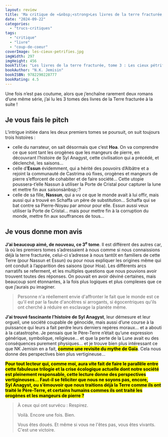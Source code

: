 ```yaml
---
layout: review
title: 'Ma critique de «&nbsp;<strong>Les livres de la terre fracturée, tome 3&nbsp;: Les cieux pétrifiés</strong>&nbsp;» de <em>N.K. Jemisin</em>'
date: "2024-09-22"
categories: 
  - "trucs-critiques"
tags: 
  - "critique"
  - "livre"
  - "coup-de-coeur"
coverImage: les-cieux-petrifies.jpg
imgWidth: 297
imgHeight: 456
bookTitle: "Les livres de la terre fracturée, tome 3 : Les cieux pétrifiés"
bookAuthor: "N.K. Jemisin"
bookISBN: 9782290228777  
bookRating: 4.5
---
```


Une fois n’est pas coutume, alors que j’enchaîne rarement deux romans d’une même série, j’ai lu les 3 tomes des livres de la Terre fracturée à la suite !

<h2>Je vous fais le pitch</h2>

L’intrigue initiée dans les deux premiers tomes se poursuit, on suit toujours trois histoires&nbsp;:
<ul>
<li>celle du narrateur, on sait désormais que c’est <strong>Hoa</strong>. On va comprendre ce que sont tant les orogènes que les mangeurs de pierre, en découvrant l’histoire de Syl&nbsp;Anagyst, cette civilisation qui a précédé, et déclenché, les saisons…</li>
<li>celle d’<strong>Essun</strong> évidemment, qui a hérité des pouvoirs d’Albâtre et a rejoint la communauté de Castrima où fixes, orogènes et mangeurs de pierre s’efforcent de cohabiter et de faire société… Cette utopie poussera-t’elle Nassun à utiliser la Porte de Cristal pour capturer la lune et mettre fin aux saisonsànbsp;:?</li>
<li>celle de sa fille, <strong>Nassun</strong>, qui a vu ce que le monde avait à lui offir, mais aussi qui a trouvé en Schaffa un père de substitution… Schaffa qui se bat contre sa Pierre-Noyau par amour pour elle. Essun aussi veux utiliser la Porte de Cristal… mais pour mettre fin à la corruption du monde, mettre fin aux souffrances de tous…</li>
</ul>

<h2>Je vous donne mon avis</h2>

<strong>J’ai beaucoup aimé, de nouveau, ce 3<sup>e</sup> tome</strong>. Il est différent des autres car, là où les premiers tomes s’adressaient à nous comme si nous connaissions déjà la terre fracturée, celui-ci s’adresse à nous tantôt en familiers de cette Terre (pour Nassun et Essun) ou pour nous expliquer les origines même qui ont conduit à l’apparition des saisons (pour Hoa). Les différents arcs narratifs se referment, et les multiples questions que nous pouvions avoir trouvent toutes des réponses. On pouvait en avoir déviné certaines, mais beaucoup sont étonnantes, à la fois plus logiques et plus complexes que ce que j’aurais pu imaginer.

<blockquote class="citation">
  <p>Personne n'a réellement envie d'affronter le fait que le monde est ce qu'il est par la faute d'ancêtres si arrogants, si égocentriques qu'ils ont cherché à réduire en esclavage la planète même.</p>
</blockquote>

<strong>J’ai trouvé fascinante l’histoire de Syl&nbsp;Anagyst</strong>, leur démesure et leur orgueil, une société coupable de génocide, mais aussi d’une course à la puissance qui leurs a fait perdre leurs derniers repères moraux… et a abouti à la catastrophe. Je pensais que le Père-Terre n’était qu’une expression générique, symbolique, religieuse… et que la perte de la Lune avait eu des conséquences purement physiques… et je trouve bien plus intéressant ce que NK Jemisin en a fait, <strong><mark>comme une revisite du mythe de Gaïa</mark></strong>. Cela nous donne des perspectives bien plus vertigineuse…

<strong><mark>Pour tout lecteur qui, comme moi, aura vite fait de faire le parallêle entre cette fabuleuse trilogie et la crise écologique actuelle dont notre société est pleinement responsable, cette lecture donne des perspectives vertigineuses… Faut-il se féliciter que nous ne soyons pas, encore, Syl&nbsp;Anagyst, ou s’émouvoir que nous traitions déjà la Terre comme ils ont traité le Père-Terre, et certains humains commes ils ont traité les orogènes et les mangeurs de pierre&nbsp;?</mark></strong>

<blockquote class="citation"><div>
  <p>À ceux qui ont survécu&nbsp;: Respirez.</p>
  <p>Voilà. Encore une fois. Bien.</p>
  <p>Vous êtes doués. Et même si vous ne l'êtes pas, vous êtes vivants. C'est une victoire.</p>
</div></blockquote>
